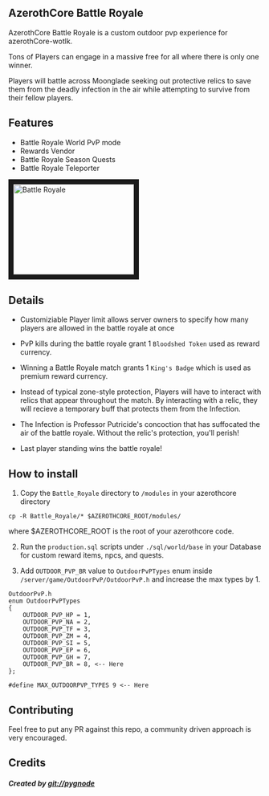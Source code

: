 AzerothCore Battle Royale
---------------------

AzerothCore Battle Royale is a custom outdoor pvp experience for azerothCore-wotlk. 

Tons of Players can engage in a massive free for all where there is only one winner. 

Players will battle across Moonglade seeking out protective relics to save them from the deadly infection in the air while attempting to survive from their fellow players. 


Features
----------

- Battle Royale World PvP mode
- Rewards Vendor
- Battle Royale Season Quests
- Battle Royale Teleporter

<a href="http://www.youtube.com/watch?feature=player_embedded&v=vsTW7kQ1CNc
" target="_blank"><img src="http://img.youtube.com/vi/vsTW7kQ1CNc/0.jpg" 
alt="Battle Royale" width="240" height="180" border="10" /></a>



Details
--------

- Customiziable Player limit allows server owners to specify how many players are allowed in the battle royale at once

- PvP kills during the battle royale grant 1 `Bloodshed Token` used as reward currency. 

- Winning a Battle Royale match grants 1 `King's Badge` which is used as premium reward currency.

- Instead of typical zone-style protection, Players will have to interact with relics that appear throughout the match. By interacting with a relic, they will recieve a temporary buff that protects them from the Infection.

- The Infection is Professor Putricide's concoction that has suffocated the air of the battle royale. Without the relic's protection, you'll perish!

- Last player standing wins the battle royale!


How to install
----------------


1. Copy the `Battle_Royale` directory to `/modules` in your azerothcore directory

```
cp -R Battle_Royale/* $AZEROTHCORE_ROOT/modules/
```


where $AZEROTHCORE_ROOT is the root of your azerothcore code.

2. Run the `production.sql` scripts under `./sql/world/base` in your Database for custom reward items, npcs, and quests.

3. Add `OUTDOOR_PVP_BR` value to `OutdoorPvPTypes` enum inside `/server/game/OutdoorPvP/OutdoorPvP.h` and increase the max types by 1.
```
OutdoorPvP.h
enum OutdoorPvPTypes
{
    OUTDOOR_PVP_HP = 1,
    OUTDOOR_PVP_NA = 2,
    OUTDOOR_PVP_TF = 3,
    OUTDOOR_PVP_ZM = 4,
    OUTDOOR_PVP_SI = 5,
    OUTDOOR_PVP_EP = 6,
    OUTDOOR_PVP_GH = 7,
    OUTDOOR_PVP_BR = 8, <-- Here
};

#define MAX_OUTDOORPVP_TYPES 9 <-- Here
```


Contributing
--------------

Feel free to put any PR against this repo, a community driven approach is very encouraged.


Credits
--------

##### Created by [git://pygnode](https://github.com/pygnode/)
